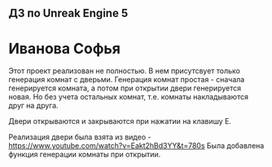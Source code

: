 ## ДЗ по Unreak Engine 5

# Иванова Софья

Этот проект реализован не полностью. В нем присутсвует только генерация комнат с дверьми. 
Генерация комнат простая - сначала генерируется комната, а потом при открытии двери генерируется новая. Но без учета остальных комнат, т.е. комнаты накладываются друг на друга.

Двери открываются и закрываются при нажатии на клавишу Е.

Реализация двери была взята из видео - https://www.youtube.com/watch?v=Eakt2hBd3YY&t=780s
Была добавлена функция генерации комнаты при открытии.
